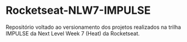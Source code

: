 # Rocketseat-NLW7-IMPULSE
Repositório voltado ao versionamento dos projetos realizados na trilha IMPULSE da Next Level Week 7 (Heat) da Rocketseat.
